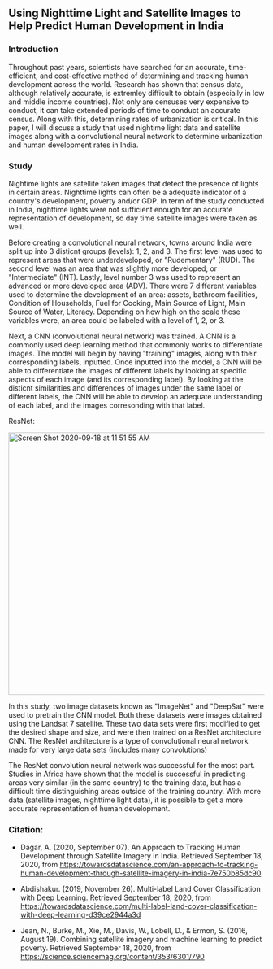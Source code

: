 ## Using Nighttime Light and Satellite Images to Help Predict Human Development in India

### Introduction

Throughout past years, scientists have searched for an accurate, time-efficient, and cost-effective method of determining and tracking human development across the world. Research has shown that census data, although relatively accurate, is extremley difficult to obtain (especially in low and middle income countries). Not only are censuses very expensive to conduct, it can take extended periods of time to conduct an accurate census. Along with this, determining rates of urbanization is critical. In this paper, I will discuss a study that used nightime light data and satellite images along with a convolutional neural network to determine urbanization and human development rates in India. 

### Study

Nightime lights are satellite taken images that detect the presence of lights in certain areas. Nighttime lights can often be a adequate indicator of a country's development, poverty and/or GDP. In term of the study conducted in India, nighttime lights were not sufficient enough for an accurate representation of development, so day time satellite images were taken as well. 

Before creating a convolutional neural network, towns around India were split up into 3 disticnt groups (levels): 1, 2, and 3. The first level was used to represent areas that were underdeveloped, or "Rudementary" (RUD). The second level was an area that was slightly more developed, or "Intermediate" (INT). Lastly, level number 3 was used to represent an advanced or more developed area (ADV). There were 7 different variables used to determine the development of an area: assets, bathroom facilities, Condition of Households, Fuel for Cooking, Main Source of Light, Main Source of Water, Literacy. Depending on how high on the scale these variables were, an area could be labeled with a level of 1, 2, or 3. 

Next, a CNN (convolutional neural network) was trained. A CNN is a commonly used deep learning method that commonly works to differentiate images. The model will begin by having "training" images, along with their corresponding labels, inputted. Once inputted into the model, a CNN will be able to differentiate the images of different labels by looking at specific aspects of each image (and its corresponding label). By looking at the disticnt similarities and differences of images under the same label or different labels, the CNN will be able to develop an adequate understanding of each label, and the images corresonding with that label. 

ResNet:

<img width="516" alt="Screen Shot 2020-09-18 at 11 51 55 AM" src="https://user-images.githubusercontent.com/60228365/93618823-c9df5c00-f9a5-11ea-8307-f0ff166d1988.png">

In this study, two image datasets known as "ImageNet" and "DeepSat" were used to pretrain the CNN model. Both these datasets were images obtained using the Landsat 7 satellite. These two data sets were first modified to get the desired shape and size, and were then trained on a ResNet architecture CNN. The ResNet architecture is a type of convolutional neural network made for very large data sets (includes many convolutions)

The ResNet convolution neural network was successful for the most part. Studies in Africa have shown that the model is successful in predicting areas very similar (in the same country) to the training data, but has a difficult time distinguishing areas outside of the training country. With more data (satellite images, nighttime light data), it is possible to get a more accurate representation of human development.  

### Citation:

- Dagar, A. (2020, September 07). An Approach to Tracking Human Development through Satellite Imagery in India. Retrieved September 18, 2020, from https://towardsdatascience.com/an-approach-to-tracking-human-development-through-satellite-imagery-in-india-7e750b85dc90

- Abdishakur. (2019, November 26). Multi-label Land Cover Classification with Deep Learning. Retrieved September 18, 2020, from https://towardsdatascience.com/multi-label-land-cover-classification-with-deep-learning-d39ce2944a3d

- Jean, N., Burke, M., Xie, M., Davis, W., Lobell, D., &amp; Ermon, S. (2016, August 19). Combining satellite imagery and machine learning to predict poverty. Retrieved September 18, 2020, from https://science.sciencemag.org/content/353/6301/790
 

